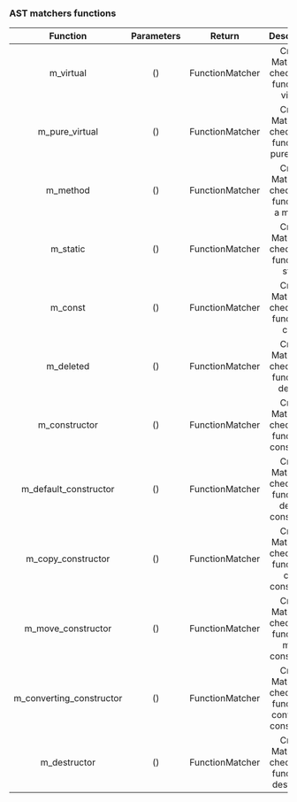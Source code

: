 ### AST matchers functions

|         Function         | Parameters |     Return      |                            Description                            |
| :----------------------: | :--------: | :-------------: | :---------------------------------------------------------------: |
|        m_virtual         |     ()     | FunctionMatcher |        Create Matcher to check if the function is virtual         |
|      m_pure_virtual      |     ()     | FunctionMatcher |      Create Matcher to check if the function is pure virtual      |
|         m_method         |     ()     | FunctionMatcher |        Create Matcher to check if the function is a method        |
|         m_static         |     ()     | FunctionMatcher |         Create Matcher to check if the function is static         |
|         m_const          |     ()     | FunctionMatcher |         Create Matcher to check if the function is const          |
|        m_deleted         |     ()     | FunctionMatcher |        Create Matcher to check if the function is deleted         |
|      m_constructor       |     ()     | FunctionMatcher |      Create Matcher to check if the function is constructor       |
|  m_default_constructor   |     ()     | FunctionMatcher |  Create Matcher to check if the function is default constructor   |
|    m_copy_constructor    |     ()     | FunctionMatcher |    Create Matcher to check if the function is copy constructor    |
|    m_move_constructor    |     ()     | FunctionMatcher |    Create Matcher to check if the function is move constructor    |
| m_converting_constructor |     ()     | FunctionMatcher | Create Matcher to check if the function is converting constructor |
|       m_destructor       |     ()     | FunctionMatcher |       Create Matcher to check if the function is destructor       |